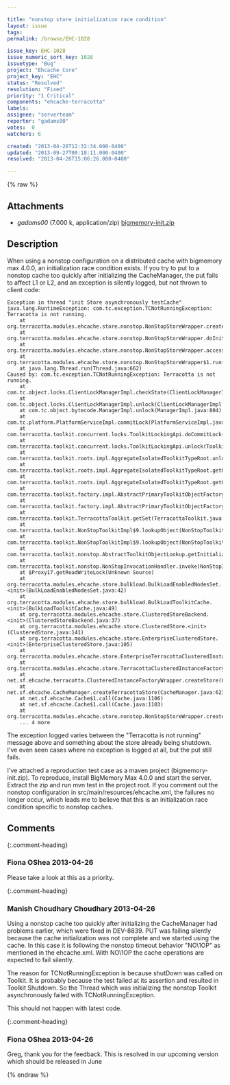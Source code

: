 ```yaml
---

title: "nonstop store initialization race condition"
layout: issue
tags: 
permalink: /browse/EHC-1028

issue_key: EHC-1028
issue_numeric_sort_key: 1028
issuetype: "Bug"
project: "Ehcache Core"
project_key: "EHC"
status: "Resolved"
resolution: "Fixed"
priority: "1 Critical"
components: "ehcache-terracotta"
labels: 
assignee: "serverteam"
reporter: "gadams00"
votes:  0
watchers: 6

created: "2013-04-26T12:32:34.000-0400"
updated: "2013-09-27T00:18:11.000-0400"
resolved: "2013-04-26T15:06:26.000-0400"

---
```




{% raw %}


## Attachments
  
* <em>gadams00</em> (7.000 k, application/zip) [bigmemory-init.zip](/attachments/EHC/EHC-1028/bigmemory-init.zip)
  



## Description

<div markdown="1" class="description">

When using a nonstop configuration on a distributed cache with bigmemory max 4.0.0, an initialization race condition exists. If you try to put to a nonstop cache too quickly after initializing the CacheManager, the put fails to affect L1 or L2, and an exception is silently logged, but not thrown to client code:


```
Exception in thread "init Store asynchronously testCache" java.lang.RuntimeException: com.tc.exception.TCNotRunningException: Terracotta is not running.
	at org.terracotta.modules.ehcache.store.nonstop.NonStopStoreWrapper.createStore(NonStopStoreWrapper.java:183)
	at org.terracotta.modules.ehcache.store.nonstop.NonStopStoreWrapper.doInit(NonStopStoreWrapper.java:188)
	at org.terracotta.modules.ehcache.store.nonstop.NonStopStoreWrapper.access$100(NonStopStoreWrapper.java:51)
	at org.terracotta.modules.ehcache.store.nonstop.NonStopStoreWrapper$1.run(NonStopStoreWrapper.java:121)
	at java.lang.Thread.run(Thread.java:662)
Caused by: com.tc.exception.TCNotRunningException: Terracotta is not running.
	at com.tc.object.locks.ClientLockManagerImpl.checkState(ClientLockManagerImpl.java:724)
	at com.tc.object.locks.ClientLockManagerImpl.unlock(ClientLockManagerImpl.java:223)
	at com.tc.object.bytecode.ManagerImpl.unlock(ManagerImpl.java:804)
	at com.tc.platform.PlatformServiceImpl.commitLock(PlatformServiceImpl.java:105)
	at com.terracotta.toolkit.concurrent.locks.ToolkitLockingApi.doCommitLock(ToolkitLockingApi.java:175)
	at com.terracotta.toolkit.concurrent.locks.ToolkitLockingApi.unlock(ToolkitLockingApi.java:162)
	at com.terracotta.toolkit.roots.impl.AggregateIsolatedToolkitTypeRoot.unlock(AggregateIsolatedToolkitTypeRoot.java:118)
	at com.terracotta.toolkit.roots.impl.AggregateIsolatedToolkitTypeRoot.getOrCreateToolkitType(AggregateIsolatedToolkitTypeRoot.java:76)
	at com.terracotta.toolkit.roots.impl.AggregateIsolatedToolkitTypeRoot.getOrCreateToolkitType(AggregateIsolatedToolkitTypeRoot.java:31)
	at com.terracotta.toolkit.factory.impl.AbstractPrimaryToolkitObjectFactory.getOrCreate(AbstractPrimaryToolkitObjectFactory.java:30)
	at com.terracotta.toolkit.factory.impl.AbstractPrimaryToolkitObjectFactory.getOrCreate(AbstractPrimaryToolkitObjectFactory.java:17)
	at com.terracotta.toolkit.TerracottaToolkit.getSet(TerracottaToolkit.java:260)
	at com.terracotta.toolkit.NonStopToolkitImpl$9.lookupObject(NonStopToolkitImpl.java:226)
	at com.terracotta.toolkit.NonStopToolkitImpl$9.lookupObject(NonStopToolkitImpl.java:223)
	at com.terracotta.toolkit.nonstop.AbstractToolkitObjectLookup.getInitializedObject(AbstractToolkitObjectLookup.java:30)
	at com.terracotta.toolkit.nonstop.NonStopInvocationHandler.invoke(NonStopInvocationHandler.java:35)
	at $Proxy17.getReadWriteLock(Unknown Source)
	at org.terracotta.modules.ehcache.store.bulkload.BulkLoadEnabledNodesSet.<init>(BulkLoadEnabledNodesSet.java:42)
	at org.terracotta.modules.ehcache.store.bulkload.BulkLoadToolkitCache.<init>(BulkLoadToolkitCache.java:49)
	at org.terracotta.modules.ehcache.store.ClusteredStoreBackend.<init>(ClusteredStoreBackend.java:37)
	at org.terracotta.modules.ehcache.store.ClusteredStore.<init>(ClusteredStore.java:141)
	at org.terracotta.modules.ehcache.store.EnterpriseClusteredStore.<init>(EnterpriseClusteredStore.java:105)
	at org.terracotta.modules.ehcache.store.EnterpriseTerracottaClusteredInstanceFactory.newStore(EnterpriseTerracottaClusteredInstanceFactory.java:25)
	at org.terracotta.modules.ehcache.store.TerracottaClusteredInstanceFactory.createStore(TerracottaClusteredInstanceFactory.java:92)
	at net.sf.ehcache.terracotta.ClusteredInstanceFactoryWrapper.createStore(ClusteredInstanceFactoryWrapper.java:93)
	at net.sf.ehcache.CacheManager.createTerracottaStore(CacheManager.java:623)
	at net.sf.ehcache.Cache$1.call(Cache.java:1106)
	at net.sf.ehcache.Cache$1.call(Cache.java:1103)
	at org.terracotta.modules.ehcache.store.nonstop.NonStopStoreWrapper.createStore(NonStopStoreWrapper.java:176)
	... 4 more
```


The exception logged varies between the "Terracotta is not running" message above and something about the store already being shutdown. I've even seen cases where no exception is logged at all, but the put still fails.

I've attached a reproduction test case as a maven project (bigmemory-init.zip). To reproduce, install BigMemory Max 4.0.0 and start the server. Extract the zip and run mvn test in the project root. If you comment out the nonstop configuration in src/main/resources/ehcache.xml, the failures no longer occur, which leads me to believe that this is an initialization race condition specific to nonstop caches. 

</div>

## Comments


{:.comment-heading}
### **Fiona OShea** <span class="date">2013-04-26</span>

<div markdown="1" class="comment">

Please take a look at this as a priority.

</div>


{:.comment-heading}
### **Manish Choudhary Choudhary** <span class="date">2013-04-26</span>

<div markdown="1" class="comment">

Using a nonstop cache too quickly after initializing the CacheManager had problems earlier, which were fixed in DEV-8839.
PUT was failing silently because the cache initialization was not complete and we started using the cache. In this case it is following the nonstop timeout behavior "NO\1OP" as mentioned in the ehcache.xml. With NO\1OP the cache operations are expected to fail silently. 

The reason for TCNotRunningException is because shutDown was called on Toolkit. It is probably because the test failed at its assertion and resulted in Toolkit Shutdown. So the Thread which was initializing the nonstop Toolkit asynchronously failed with TCNotRunningException.

This should not happen with latest code. 

</div>


{:.comment-heading}
### **Fiona OShea** <span class="date">2013-04-26</span>

<div markdown="1" class="comment">

Greg, thank you for the feedback. This is resolved in our upcoming version which should be released in June

</div>



{% endraw %}
